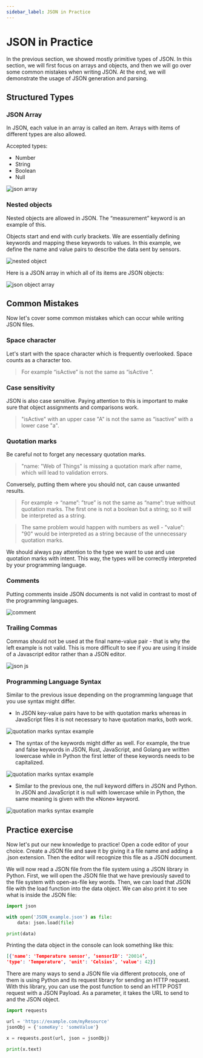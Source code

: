 ```yaml
---
sidebar_label: JSON in Practice
---
```


# JSON in Practice

In the previous section, we showed mostly primitive types of JSON. In this section, we will first focus on arrays and objects, and then we will go over some common mistakes when writing JSON. At the end, we will demonstrate the usage of JSON generation and parsing.

## Structured Types

### JSON Array

In JSON, each value in an array is called an item.
Arrays with items of different types are also allowed.

Accepted types:

- Number
- String
- Boolean
- Null

![json array](/img/4-JSON-In-Practice/json-array.png)

### Nested objects

Nested objects are allowed in JSON. The “measurement” keyword is an example of this.

Objects start and end with curly brackets. We are essentially defining keywords and mapping these keywords to values.
In this example, we define the name and value pairs to describe the data sent by sensors.

![nested object](/img/4-JSON-In-Practice/nested-object.png)

Here is a JSON array in which all of its items are JSON objects:

![json object array](/img/4-JSON-In-Practice/json-object-array.png)

## Common Mistakes

Now let's cover some common mistakes which can occur while writing JSON files.

### Space character

Let's start with the space character which is frequently overlooked.
Space counts as a character too.

> For example “isActive” is not the same as “isActive ”.

### Case sensitivity

JSON is also case sensitive. Paying attention to this is important to make sure that object assignments and comparisons work.

> "isActive" with an upper case "A" is not the same as “isactive” with a lower case "a".

### Quotation marks

Be careful not to forget any necessary quotation marks.

> "name: "Web of Things" is missing a quotation mark after name, which will lead to validation errors.

Conversely, putting them where you should not, can cause unwanted results.

> For example → “name”: ”true” is not the same as “name”: true without quotation marks. The first one is not a boolean but a string; so it will be interpreted as a string.

> The same problem would happen with numbers as well - "value": "90" would be interpreted as a string because of the unnecessary quotation marks.

We should always pay attention to the type we want to use and use quotation marks with intent. This way, the types will be correctly interpreted by your programming language.

### Comments

Putting comments inside JSON documents is not valid in contrast to most of the programming languages.

![comment](/img/4-JSON-In-Practice/comment.png)

### Trailing Commas

Commas should not be used at the final name-value pair - that is why the left example is not valid. This is more difficult to see if you are using it inside of a Javascript editor rather than a JSON editor.

![json js](/img/4-JSON-In-Practice/json-js.png)

### Programming Language Syntax

Similar to the previous issue depending on the programming language that you use syntax might differ.

- In JSON key-value pairs have to be with quotation marks whereas in JavaScript files it is not necessary to have quotation marks, both work.

![quotation marks syntax example](/img/tutorial/JSON-In-Practice/syntaxquotation.png)

- The syntax of the keywords might differ as well. For example, the true and false keywords in JSON, Rust, JavaScript, and Golang are written lowercase while in Python the first letter of these keywords needs to be capitalized.

![quotation marks syntax example](/img/tutorial/JSON-In-Practice/syntaxboolean.png)

- Similar to the previous one, the null keyword differs in JSON and Python. In JSON and JavaScript it is null with lowercase while in Python, the same meaning is given with the «None» keyword.

![quotation marks syntax example](/img/tutorial/JSON-In-Practice/syntaxnull.png)

## Practice exercise

Now let's put our new knowledge to practice! Open a code editor of your choice. Create a JSON file and save it by giving it a file name and adding a .json extension. Then the editor will recognize this file as a JSON document.

We will now read a JSON file from the file system using a JSON library in Python. First, we will open the JSON file that we have previously saved to the file system with open-as-file key words. Then, we can load that JSON file with the load function into the data object. We can also print it to see what is inside the JSON file:

```py showLineNumbers
import json

with open('JSON_example.json') as file:
    data: json.load(file)

print(data)
```

Printing the data object in the console can look something like this:

```json showLineNumbers
[{'name': 'Temperature sensor', ‘sensorID': '20014’,
'type': 'Temperature', 'unit': 'Celsius', 'value': 42}]
```

There are many ways to send a JSON file via different protocols, one of them is using Python and its request library for sending an HTTP request. With this library, you can use the post function to send an HTTP POST request with a JSON Payload. As a parameter, it takes the URL to send to and the JSON object.

```py showLineNumbers
import requests

url = 'https://example.com/myResource'
jsonObj = {'someKey': 'someValue'}

x = requests.post(url, json = jsonObj)

print(x.text)
```
